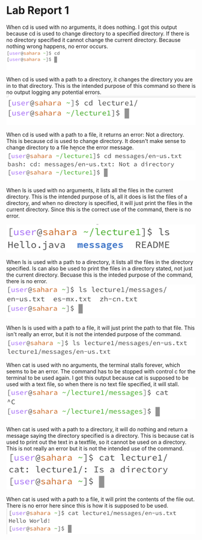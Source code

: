 # Lab Report 1

When cd is used with no arguments, it does nothing. I got this output because cd is used to change directory to a specified directory. If there is no directory specified it cannot change the current directory. Because nothing wrong happens, no error occurs.
![Image](cd_no_folder.png)

When cd is used with a path to a directory, it changes the directory you are in to that directory. This is the intended purpose of this command so there is no output logging any potential errors.
![Image](cd_to_folder.png)

When cd is used with a path to a file, it returns an error: Not a directory. This is because cd is used to change directory. It doesn't make sense to change directory to a file hence the error message.
![Image](cd_to_file.png)


When ls is used with no arguments, it lists all the files in the current directory. This is the intended purpose of ls, all it does is list the files of a directory, and when no directory is specified, it will just print the files in the current directory. Since this is the correct use of the command, there is no error.

![Image](ls_no_folder.png)

When ls is used with a path to a directory, it lists all the files in the directory specified. ls can also be used to print the files in a directory stated, not just the current directory. Becuase this is the inteded purpose of the command, there is no error.
![Image](ls_to_folder.png)

When ls is used with a path to a file, it will just print the path to that file. This isn't really an error, but it is not the intended purpose of the command.
![Image](ls_to_file.png)


When cat is used with no arguments, the terminal stalls forever, which seems to be an error. The command has to be stopped with control c for the terminal to be used again. I got this output because cat is supposed to be used with a text file, so when there is no text file specified, it will stall.
![Image](cat_no_folder.png)

When cat is used with a path to a directory, it will do nothing and return a message saying the directory specified is a directory. This is because cat is used to print out the text in a textfile, so it cannot be used on a directory. This is not really an error but it is not the intended use of the command.
![Image](cat_to_folder.png)

When cat is used with a path to a file, it will print the contents of the file out. There is no error here since this is how it is supposed to be used. 
![Image](cat_to_file.png)

